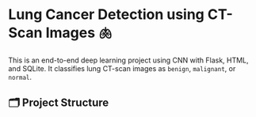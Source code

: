 # Lung Cancer Detection using CT-Scan Images 🫁

This is an end-to-end deep learning project using CNN with Flask, HTML, and SQLite. It classifies lung CT-scan images as `benign`, `malignant`, or `normal`.

## 🗂️ Project Structure

<!-- lung_cancer_project/
│
├── static/
│   └── uploads/                ← Folder for uploaded CT scan images
│
├── templates/
│   └── index.html              ← Main frontend for upload & result display
│
├── model/
│   └── lung_model.h5           ← Trained CNN model (VGG19 + ResNet101)
│
├── database/
│   └── lung_cancer.db          ← SQLite database for storing predictions
│
├── app.py                      ← Main Flask app
├── train_model.py              ← Script for training CNN model
├── requirements.txt            ← Python dependencies
└── README.md                   ← Project documentation -->

